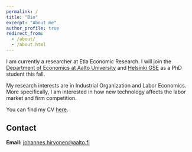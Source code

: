 ```yaml
---
permalink: /
title: "Bio"
excerpt: "About me"
author_profile: true
redirect_from: 
  - /about/
  - /about.html
---
```


I am currently a researcher at Etla Economic Research. I will join the [Department of Economics at Aalto University](https://www.aalto.fi/en/department-of-economics "Aalto, Economics") and [Helsinki GSE](https://www.helsinkigse.fi/ "Helsinki GSE") as a PhD student this fall.

My research interests are in Industrial Organization and Labor Economics. More specifically, I am interested in how new technology affects the labor market and firm competition.

You can find my CV [here](https://hirvj.github.io/cv/ "CV").

## Contact

**Email:** johannes.hirvonen@aalto.fi